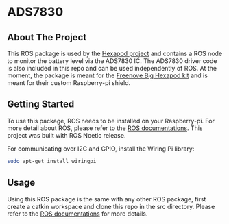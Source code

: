 # ADS7830

## About The Project
This ROS package is used by the [Hexapod project](https://github.com/PeterL328/hexapod) and contains a ROS node to monitor the battery level via the
ADS7830 IC. The ADS7830 driver code is also included in this repo and can be used independently of ROS.
At the moment, the package is meant for the [Freenove Big Hexapod kit](https://github.com/Freenove/Freenove_Big_Hexapod_Robot_Kit_for_Raspberry_Pi) and is meant for their custom Raspberry-pi shield.

## Getting Started
To use this package, ROS needs to be installed on your Raspberry-pi.
For more detail about ROS, please refer to the [ROS documentations](http://wiki.ros.org/).
This project was built with ROS Noetic release.

For communicating over I2C and GPIO, install the Wiring Pi library:
```bash
sudo apt-get install wiringpi
```

## Usage
Using this ROS package is the same with any other ROS package, first create a catkin workspace and clone this repo in the src directory.
Please refer to the [ROS documentations](http://wiki.ros.org/) for more details.
